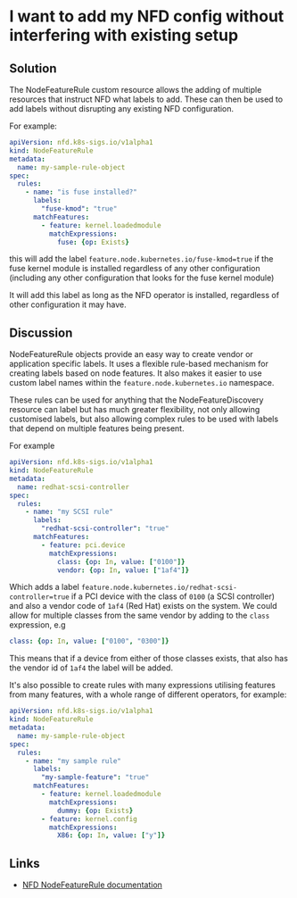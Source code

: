 # I want to add my NFD config without interfering with existing setup

## Solution

The NodeFeatureRule custom resource allows the adding of multiple resources that instruct NFD what labels to add. These can then be used to add labels without disrupting any existing NFD configuration.

For example:

```yaml
apiVersion: nfd.k8s-sigs.io/v1alpha1
kind: NodeFeatureRule
metadata:
  name: my-sample-rule-object
spec:
  rules:
    - name: "is fuse installed?"
      labels:
        "fuse-kmod": "true"
      matchFeatures:
        - feature: kernel.loadedmodule
          matchExpressions:
            fuse: {op: Exists}
```

this will add the label `feature.node.kubernetes.io/fuse-kmod=true`  if the fuse kernel module is installed regardless of any other configuration (including any other  configuration that looks for the fuse kernel module)

It will add this label as long as the NFD operator is installed, regardless of other configuration it may have.

## Discussion

NodeFeatureRule objects provide an easy way to create vendor or application specific labels. It uses a flexible rule-based mechanism for creating labels based on node features. It also makes it easier to use custom label names within the `feature.node.kubernetes.io` namespace.

These rules can be used for anything that the NodeFeatureDiscovery resource can label but has much greater flexibility, not only allowing customised labels, but also allowing complex rules to be used with labels that depend on multiple features being present.

For example

```yaml
apiVersion: nfd.k8s-sigs.io/v1alpha1
kind: NodeFeatureRule
metadata:
  name: redhat-scsi-controller
spec:
  rules:
    - name: "my SCSI rule"
      labels:
        "redhat-scsi-controller": "true"
      matchFeatures:
        - feature: pci.device
          matchExpressions:
            class: {op: In, value: ["0100"]}
            vendor: {op: In, value: ["1af4"]}

```

Which adds a label `feature.node.kubernetes.io/redhat-scsi-controller=true`
if a PCI device with the class of `0100` (a SCSI controller) and also a vendor code of `1af4` (Red Hat) exists on the system. We could allow for multiple classes from the same vendor by adding to the `class` expression, e.g

```yaml
class: {op: In, value: ["0100", "0300"]}
```

This means that if a device from either of those classes exists, that also has the vendor id of `1af4` the label will be added.

It's also possible to create rules with many expressions utilising features from many features, with a whole range of different operators, for example:

```yaml
apiVersion: nfd.k8s-sigs.io/v1alpha1
kind: NodeFeatureRule
metadata:
  name: my-sample-rule-object
spec:
  rules:
    - name: "my sample rule"
      labels:
        "my-sample-feature": "true"
      matchFeatures:
        - feature: kernel.loadedmodule
          matchExpressions:
            dummy: {op: Exists}
        - feature: kernel.config
          matchExpressions:
            X86: {op: In, value: ["y"]}
```

## Links

* [NFD NodeFeatureRule documentation](https://kubernetes-sigs.github.io/node-feature-discovery/v0.14/usage/customization-guide.html#nodefeaturerule-custom-resource)
